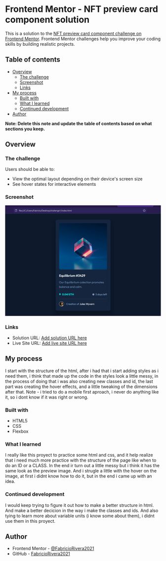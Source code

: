# Frontend Mentor - NFT preview card component solution

This is a solution to the [NFT preview card component challenge on Frontend Mentor](https://www.frontendmentor.io/challenges/nft-preview-card-component-SbdUL_w0U). Frontend Mentor challenges help you improve your coding skills by building realistic projects.

## Table of contents

- [Overview](#overview)
  - [The challenge](#the-challenge)
  - [Screenshot](#screenshot)
  - [Links](#links)
- [My process](#my-process)
  - [Built with](#built-with)
  - [What I learned](#what-i-learned)
  - [Continued development](#continued-development)
- [Author](#author)

**Note: Delete this note and update the table of contents based on what sections you keep.**

## Overview

### The challenge

Users should be able to:

- View the optimal layout depending on their device's screen size
- See hover states for interactive elements

### Screenshot

![](./snapshot/snapshot.jpg)

### Links

- Solution URL: [Add solution URL here](https://your-solution-url.com)
- Live Site URL: [Add live site URL here](https://your-live-site-url.com)

## My process

I start with the structure of the html, after i had that i start adding styles as i need them, i think that made up the code in the styles look a little messy, in the process of doing that i was also creating new classes and id, the last part was creating the hover effects, and a little
tweaking of the dimensions after that.
Note - i tried to do a mobile first aproach, i never do anything like it, so i dont know if it was right or wrong.

### Built with

- HTML5
- CSS
- Flexbox

### What I learned

I really like this proyect to practice some html and css, and it help realize that i need much more practice with the structure of the page
like when to do an ID or a CLASS. In the end ir turn out a little messy but i think it has the same look as the preview image.
And i strugle a little with the hover on the image, at first i didnt know how to do it, but in the end i came up with an idea.

### Continued development

I would keep trying to figure it out how to make a better structure in html. And make a better decicion in the way i make the classes and ids.
And also tying to learn more about variable units (i know some about them), i didnt use them in this proyect.

## Author

- Frontend Mentor - [@FabricioRivera2021](https://www.frontendmentor.io/profile/FabricioRivera2021)
- GitHub - [FabricioRivera2021](https://github.com/FabricioRivera2021)
